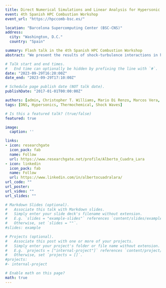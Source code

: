 ```yaml
---
title: Direct Numerical Simulations and Linear Analysis for Hypersonic Shock-Turbulence Interaction in Air
event: 4th Spanish HPC Combustion Workshop
event_url: "https://hpccomb-bsc.es/"

location: "Barcelona Supercomputing Center (BSC-CNS)"
address:
  city: "Washington, D.C."
  country: "Spain"

summary: Flash talk in the 4th Spanish HPC Combustion Workshop
abstract: "We present the results of shock-turbulence interactions in hypersonic flows in air using direct numerical simulation (DNS) and linear interaction analysis (LIA). The DNS calculations are conducted with the HTR solver for various shock strengths (Mach number), turbulence intensities and scales (turbulent Mach number and Taylor-scale Reynolds number). The HTR solver is a Navier–Stokes solver purpose-built for conducting direct numerical simulations of hypersonic flows characterized by high enthalpies (M. Di Renzo et al. Computer Physics Communications 261, 107733, 2021). These results are compared with linear theory in the fast-reaction limit. It necessitates the prior determination of equilibrium conditions downstream of the shock for the unperturbed scenario, a task facilitated by the Combustion Toolbox. Subsequent to this, we address the perturbed scenario which encompasses weakly isotropic vortical disturbances, employing a refined Fourier analysis technique.  In this respect, this work is a natural extension of (C. Huete et al., Phys. Fluids, 33, 086111, 2021) that made use of LIA to study the amplification of turbulence across hypersonic shocks moving in single-species diatomic gases. The primary focus of this study is the examination of how dilatational energy ahead of the shock influences the Reynolds stress components. Furthermore, we explore the impact of vibrational excitation on turbulence amplification, employing two distinct thermodynamic models: the calorically perfect gas model and the calorically imperfect gas model with frozen chemistry."

# Talk start and end times.
#   End time can optionally be hidden by prefixing the line with `#`.
date: "2023-09-29T16:20:00Z"
date_end: "2023-09-29T17:10:00Z"

# Schedule page publish date (NOT talk date).
publishDate: "2017-01-01T00:00:00Z"

authors: [admin, Christopher T. Williams, Mario Di Renzo, Marcos Vera, César Huete]
tags: [DNS, Hypersonics, Thermochemical, Shock Waves]

# Is this a featured talk? (true/false)
featured: true

image:
  caption: ''

links:
- icon: researchgate
  icon_pack: fab
  name: Follow
  url: https://www.researchgate.net/profile/Alberto_Cuadra_Lara
- icon: linkedin
  icon_pack: fab
  name: Follow
  url: https://www.linkedin.com/in/albertocuadralara/
url_code: ""
url_poster: 
url_video: ""
url_slides: ""

# Markdown Slides (optional).
#   Associate this talk with Markdown slides.
#   Simply enter your slide deck's filename without extension.
#   E.g. `slides = "example-slides"` references `content/slides/example-slides.md`.
#   Otherwise, set `slides = ""`.
#slides: example

# Projects (optional).
#   Associate this post with one or more of your projects.
#   Simply enter your project's folder or file name without extension.
#   E.g. `projects = ["internal-project"]` references `content/project/deep-learning/index.md`.
#   Otherwise, set `projects = []`.
#projects:
#- internal-project

# Enable math on this page?
math: true
---
```


